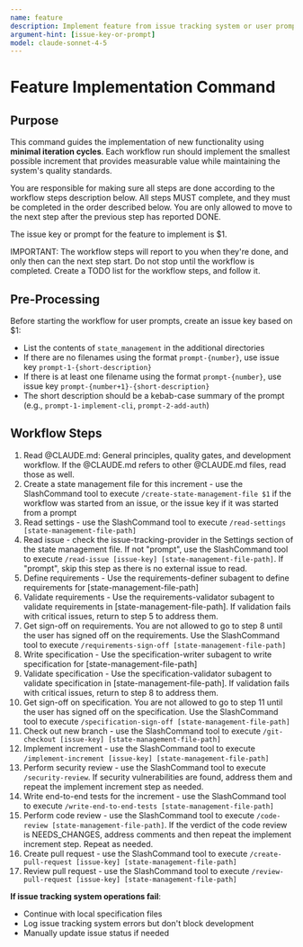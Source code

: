 ```yaml
---
name: feature
description: Implement feature from issue tracking system or user prompt
argument-hint: [issue-key-or-prompt]
model: claude-sonnet-4-5
---
```


# Feature Implementation Command

## Purpose

This command guides the implementation of new functionality using **minimal iteration cycles**. Each workflow run should implement the smallest possible increment that provides measurable value while maintaining the system's quality standards.

You are responsible for making sure all steps are done according to the workflow steps description below.
All steps MUST complete, and they must be completed in the order described below.
You are only allowed to move to the next step after the previous step has reported DONE.

The issue key or prompt for the feature to implement is $1.

IMPORTANT: The workflow steps will report to you when they're done, and only then can the next step start. Do not stop until the workflow is completed.
Create a TODO list for the workflow steps, and follow it.

## Pre-Processing

Before starting the workflow for user prompts, create an issue key based on $1:
- List the contents of `state_management` in the additional directories
- If there are no filenames using the format `prompt-{number}`, use issue key `prompt-1-{short-description}`
- If there is at least one filename using the format `prompt-{number}`, use issue key `prompt-{number+1}-{short-description}`
- The short description should be a kebab-case summary of the prompt (e.g., `prompt-1-implement-cli`, `prompt-2-add-auth`)

## Workflow Steps

1. Read @CLAUDE.md: General principles, quality gates, and development workflow. If the @CLAUDE.md refers to other @CLAUDE.md files, read those as well.
2. Create a state management file for this increment - use the SlashCommand tool to execute `/create-state-management-file $1` if the workflow was started from an issue, or the issue key if it was started from a prompt
3. Read settings - use the SlashCommand tool to execute `/read-settings [state-management-file-path]`
4. Read issue - check the issue-tracking-provider in the Settings section of the state management file. If not "prompt", use the SlashCommand tool to execute `/read-issue [issue-key] [state-management-file-path]`. If "prompt", skip this step as there is no external issue to read.
5. Define requirements - Use the requirements-definer subagent to define requirements for [state-management-file-path]
6. Validate requirements - Use the requirements-validator subagent to validate requirements in [state-management-file-path]. If validation fails with critical issues, return to step 5 to address them.
7. Get sign-off on requirements. You are not allowed to go to step 8 until the user has signed off on the requirements. Use the SlashCommand tool to execute `/requirements-sign-off [state-management-file-path]`
8. Write specification - Use the specification-writer subagent to write specification for [state-management-file-path]
9. Validate specification - Use the specification-validator subagent to validate specification in [state-management-file-path]. If validation fails with critical issues, return to step 8 to address them.
10. Get sign-off on specification. You are not allowed to go to step 11 until the user has signed off on the specification. Use the SlashCommand tool to execute `/specification-sign-off [state-management-file-path]`
11. Check out new branch - use the SlashCommand tool to execute `/git-checkout [issue-key] [state-management-file-path]`
12. Implement increment - use the SlashCommand tool to execute `/implement-increment [issue-key] [state-management-file-path]`
13. Perform security review - use the SlashCommand tool to execute `/security-review`. If security vulnerabilities are found, address them and repeat the implement increment step as needed.
14. Write end-to-end tests for the increment - use the SlashCommand tool to execute `/write-end-to-end-tests [state-management-file-path]`
15. Perform code review - use the SlashCommand tool to execute `/code-review [state-management-file-path]`. If the verdict of the code review is NEEDS_CHANGES, address comments and then repeat the implement increment step. Repeat as needed.
16. Create pull request - use the SlashCommand tool to execute `/create-pull-request [issue-key] [state-management-file-path]`
17. Review pull request - use the SlashCommand tool to execute `/review-pull-request [issue-key] [state-management-file-path]`

**If issue tracking system operations fail**:
- Continue with local specification files
- Log issue tracking system errors but don't block development
- Manually update issue status if needed
